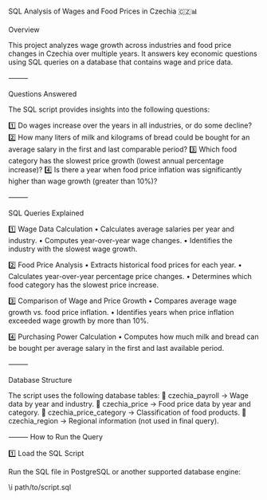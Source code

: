 SQL Analysis of Wages and Food Prices in Czechia 🇨🇿📊

Overview

This project analyzes wage growth across industries and food price changes in Czechia over multiple years. It answers key economic questions using SQL queries on a database that contains wage and price data.

⸻

Questions Answered

The SQL script provides insights into the following questions:

1️⃣ Do wages increase over the years in all industries, or do some decline?
2️⃣ How many liters of milk and kilograms of bread could be bought for an average salary in the first and last comparable period?
3️⃣ Which food category has the slowest price growth (lowest annual percentage increase)?
4️⃣ Is there a year when food price inflation was significantly higher than wage growth (greater than 10%)?

⸻

SQL Queries Explained

1️⃣ Wage Data Calculation
	•	Calculates average salaries per year and industry.
	•	Computes year-over-year wage changes.
	•	Identifies the industry with the slowest wage growth.

2️⃣ Food Price Analysis
	•	Extracts historical food prices for each year.
	•	Calculates year-over-year percentage price changes.
	•	Determines which food category has the slowest price increase.

3️⃣ Comparison of Wage and Price Growth
	•	Compares average wage growth vs. food price inflation.
	•	Identifies years when price inflation exceeded wage growth by more than 10%.

4️⃣ Purchasing Power Calculation
	•	Computes how much milk and bread can be bought per average salary in the first and last available period.

⸻

Database Structure

The script uses the following database tables:
🔹 czechia_payroll → Wage data by year and industry.
🔹 czechia_price → Food price data by year and category.
🔹 czechia_price_category → Classification of food products.
🔹 czechia_region → Regional information (not used in final query).

⸻
How to Run the Query

1️⃣ Load the SQL Script

Run the SQL file in PostgreSQL or another supported database engine:

\i path/to/script.sql

